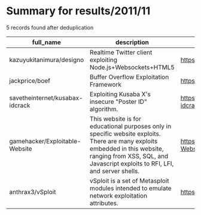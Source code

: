 
# Summary for results/2011/11
    
5 records found after deduplication

| full_name | description | html_url | matched_list | matched_count | pushed_at | size | stargazers_count | language | forks_count |
|---------------------------------|---------------------------------------------------------------------------------------------------------------------------------------------------------------------------------------------------------------|----------------------------------------------------|-----------------------|-----------------|---------------------------|--------|--------------------|------------|---------------|
| kazuyukitanimura/designo | Realtime Twitter client exploiting Node.js+Websockets+HTML5 | https://github.com/kazuyukitanimura/designo | ['exploit'] | 1 | 2011-11-11 23:27:12+00:00 | 622 | 28 | JavaScript | 6 |
| jackprice/boef | Buffer Overflow Exploitation Framework | https://github.com/jackprice/boef | ['exploit'] | 1 | 2011-11-22 00:13:33+00:00 | 220 | 3 | C++ | 1 |
| savetheinternet/kusabax-idcrack | Exploiting Kusaba X's insecure "Poster ID" algorithm. | https://github.com/savetheinternet/kusabax-idcrack | ['exploit'] | 1 | 2011-11-05 03:16:04+00:00 | 100 | 3 | C | 0 |
| gamehacker/Exploitable-Website | This website is for educational purposes only in specific website exploits. There are many exploits embedded in this website, ranging from XSS, SQL, and Javascript exploits to RFI, LFI, and server shells. | https://github.com/gamehacker/Exploitable-Website | ['exploit'] | 1 | 2011-11-14 19:08:57+00:00 | 196 | 0 | PHP | 1 |
| anthrax3/vSploit | vSploit is a set of Metasploit modules intended to emulate network exploitation attributes. | https://github.com/anthrax3/vSploit | ['exploit', 'sploit'] | 2 | 2011-11-04 16:13:49+00:00 | 80 | 0 | Ruby | 0 |
